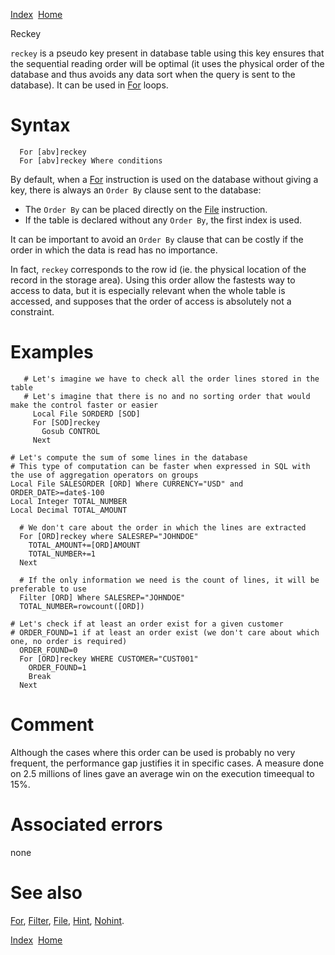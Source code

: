[Index](index.html)  [Home](getting-started_home.html)

Reckey

`reckey` is a pseudo key present in database table using this key ensures that the sequential reading order will be optimal (it uses the physical order of the database and thus avoids any data sort when the query is sent to the database). It can be used in [For](4gl_for.html) loops.

# Syntax

```
  For [abv]reckey
  For [abv]reckey Where conditions
```

By default, when a [For](../4gl/for.md) instruction is used on the database without giving a key, there is always an `Order By` clause sent to the database:

* The `Order By` can be placed directly on the [File](4gl_file.html) instruction.
* If the table is declared without any `Order By`, the first index is used.

It can be important to avoid an `Order By` clause that can be costly if the order in which the data is read has no importance.

In fact, `reckey` corresponds to the row id (ie. the physical location of the record in the storage area). Using this order allow the fastests way to access to data, but it is especially relevant when the whole table is accessed, and supposes that the order of access is absolutely not a constraint.

# Examples

```
   # Let's imagine we have to check all the order lines stored in the table
   # Let's imagine that there is no and no sorting order that would make the control faster or easier
     Local File SORDERD [SOD]
     For [SOD]reckey
       Gosub CONTROL
     Next
```

```
# Let's compute the sum of some lines in the database
# This type of computation can be faster when expressed in SQL with the use of aggregation operators on groups
Local File SALESORDER [ORD] Where CURRENCY="USD" and ORDER_DATE>=date$-100
Local Integer TOTAL_NUMBER
Local Decimal TOTAL_AMOUNT

  # We don't care about the order in which the lines are extracted
  For [ORD]reckey where SALESREP="JOHNDOE"
    TOTAL_AMOUNT+=[ORD]AMOUNT
    TOTAL_NUMBER+=1
  Next

  # If the only information we need is the count of lines, it will be preferable to use
  Filter [ORD] Where SALESREP="JOHNDOE"
  TOTAL_NUMBER=rowcount([ORD])

# Let's check if at least an order exist for a given customer
# ORDER_FOUND=1 if at least an order exist (we don't care about which one, no order is required)
  ORDER_FOUND=0
  For [ORD]reckey WHERE CUSTOMER="CUST001"
    ORDER_FOUND=1
    Break
  Next
```

# Comment

Although the cases where this order can be used is probably no very frequent, the performance gap justifies it in specific cases. A measure done on 2.5 millions of lines gave an average win on the execution timeequal to 15%.

# Associated errors

none

# See also

[For](4gl_for.html), [Filter](4gl_filter.html), [File](4gl_file.html), [Hint](4gl_hint.html), [Nohint](4gl_nohint.html).

  

[Index](index.html)  [Home](getting-started_home.html)